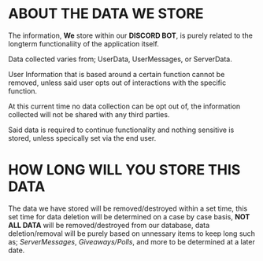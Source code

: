 


# ABOUT THE DATA WE STORE
The information, **We** store within our **DISCORD BOT**, is purely related to the longterm functionaliity of the application itself.

Data collected varies from; UserData, UserMessages, or ServerData.

User Information that is based around a certain function cannot be removed, unless said user opts out of interactions with the specific function.

At this current time no data collection can be opt out of, the information collected will not be shared with any third parties.

Said data is required to continue functionality and nothing sensitive is stored, unless specically set via the end user.

# HOW LONG WILL YOU STORE THIS DATA
The data we have stored will be removed/destroyed within a set time, this set time for data deletion will be determined on a case by case basis, 
**NOT ALL DATA** will be removed/destroyed from our database, data deletion/removal will be purely based on unnessary items to keep long such as;
*ServerMessages*, *Giveaways/Polls*, and more to be determined at a later date.
